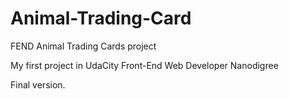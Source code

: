 # Animal-Trading-Card
FEND Animal Trading Cards project

My first project in UdaCity Front-End Web Developer Nanodigree

Final version.
